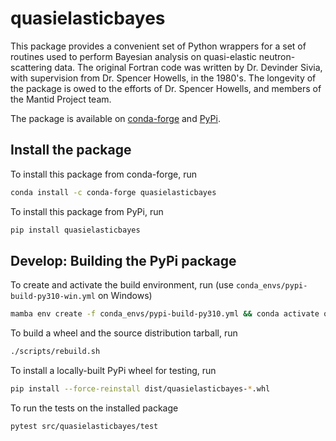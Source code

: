 # quasielasticbayes

This package provides a convenient set of Python wrappers for a set of routines used to perform Bayesian analysis
on quasi-elastic neutron-scattering data. The original Fortran code was written by Dr. Devinder Sivia, with 
supervision from Dr. Spencer Howells, in the 1980's. The longevity of the package is owed to the efforts of
Dr. Spencer Howells, and members of the Mantid Project team.

The package is available on [conda-forge](https://anaconda.org/conda-forge/quasielasticbayes) and [PyPi](https://pypi.org/project/quasielasticbayes).

## Install the package

To install this package from conda-forge, run

```sh
conda install -c conda-forge quasielasticbayes
```

To install this package from PyPi, run

```sh
pip install quasielasticbayes
```

## Develop: Building the PyPi package

To create and activate the build environment, run (use `conda_envs/pypi-build-py310-win.yml` on Windows)

```sh
mamba env create -f conda_envs/pypi-build-py310.yml && conda activate qeb-pypi-build-py310
```

To build a wheel and the source distribution tarball, run

```sh
./scripts/rebuild.sh
```

To install a locally-built PyPi wheel for testing, run

```sh
pip install --force-reinstall dist/quasielasticbayes-*.whl
```

To run the tests on the installed package

```sh
pytest src/quasielasticbayes/test
```
